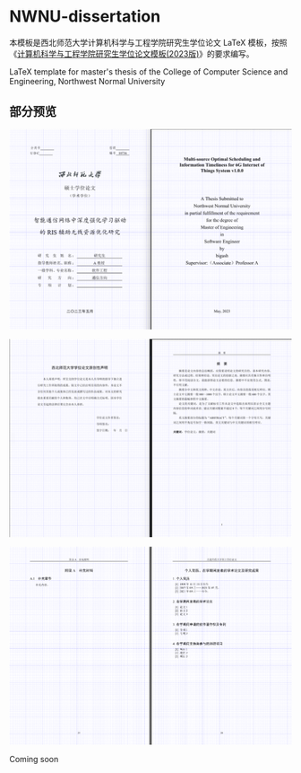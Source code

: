 # NWNU-dissertation

本模板是西北师范大学计算机科学与工程学院研究生学位论文 LaTeX 模板，按照《[计算机科学与工程学院研究生学位论文模板(2023版)](https://jsj.nwnu.edu.cn/2454/list.ht)》的要求编写。




LaTeX template for master's thesis of the College of Computer Science and Engineering, Northwest Normal University



## 部分预览

![封面](figures/demo.png)


![开头](figures/demo1.png)


![结尾](figures/demo2.png)



Coming soon





